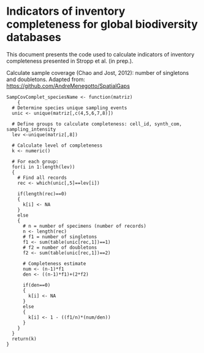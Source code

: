 # Indicators of inventory completeness for global biodiversity databases
This document presents the code used to calculate indicators of inventory completeness presented in Stropp et al. (in prep.).

Calculate sample coverage (Chao and Jost, 2012): number of singletons and doubletons. 
Adapted from: https://github.com/AndreMenegotto/SpatialGaps

```
SampCovComplet_speciesName <- function(matriz)
    {
  # Determine species unique sampling events
  unic <- unique(matriz[,c(4,5,6,7,8)])
  
  # Define groups to calculate completeness: cell_id, synth_com, sampling_intensity
  lev <-unique(matriz[,8])

  # Calculate level of completeness
  k <- numeric()
  
  # For each group:
  for(i in 1:length(lev))
  {
    # Find all records
    rec <- which(unic[,5]==lev[i])
    
    if(length(rec)==0)
    {
      k[i] <- NA
    }
    else
    {
      # n = number of specimens (number of records)
      n <- length(rec)
      # f1 = number of singletons
      f1 <- sum(table(unic[rec,1])==1)
      # f2 = number of doubletons
      f2 <- sum(table(unic[rec,1])==2)
      
      # Completeness estimate
      num <- (n-1)*f1
      den <- ((n-1)*f1)+(2*f2)
      
      if(den==0)
      {
        k[i] <- NA
      }
      else
      {
        k[i] <- 1 - ((f1/n)*(num/den))
      }
    }
  }
  return(k)
}
```

